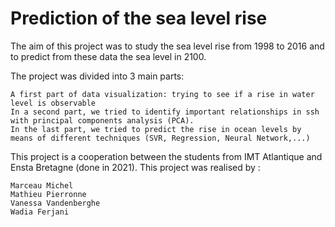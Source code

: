 # Prediction of the sea level rise



The aim of this project was to study the sea level rise from 1998 to 2016 and to predict from these data the sea level in 2100.

The project was divided into 3 main parts:

    A first part of data visualization: trying to see if a rise in water level is observable
    In a second part, we tried to identify important relationships in ssh with principal components analysis (PCA).
    In the last part, we tried to predict the rise in ocean levels by means of different techniques (SVR, Regression, Neural Network,...)

This project is a cooperation between the students from IMT Atlantique and Ensta Bretagne (done in 2021). This project was realised by :

    Marceau Michel
    Mathieu Pierronne
    Vanessa Vandenberghe
    Wadia Ferjani
    




